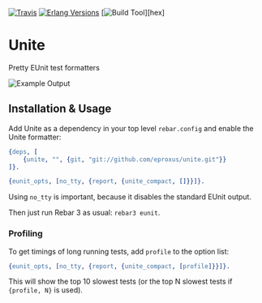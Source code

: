 [![Travis][travis badge]][travis]
[![Erlang Versions][erlang version badge]][travis]
[![Build Tool][build tool]][hex]

Unite
=====

Pretty EUnit test formatters

![Example Output](https://raw.github.com/eproxus/unite/master/screenshot.png)

Installation & Usage
--------------------

Add Unite as a dependency in your top level `rebar.config` and enable the Unite formatter:

```erlang
{deps, [
    {unite, "", {git, "git://github.com/eproxus/unite.git"}}
]}.

{eunit_opts, [no_tty, {report, {unite_compact, []}}]}.
```

Using `no_tty` is important, because it disables the standard EUnit output.

Then just run Rebar 3 as usual: `rebar3 eunit`.

### Profiling

To get timings of long running tests, add `profile` to the option list:

```erlang
{eunit_opts, [no_tty, {report, {unite_compact, [profile]}}]}.
```

This will show the top 10 slowest tests (or the top N slowest tests if `{profile, N}` is used).


<!-- Badges -->
[travis]: https://travis-ci.org/eproxus/unite
[travis badge]: https://img.shields.io/travis/eproxus/unite/master.svg?style=flat-square
[erlang version badge]: https://img.shields.io/badge/erlang-R15B03%20to%2020.0-blue.svg?style=flat-square
[build tool]: https://img.shields.io/badge/build%20tool-rebar3-orange.svg?style=flat-square
